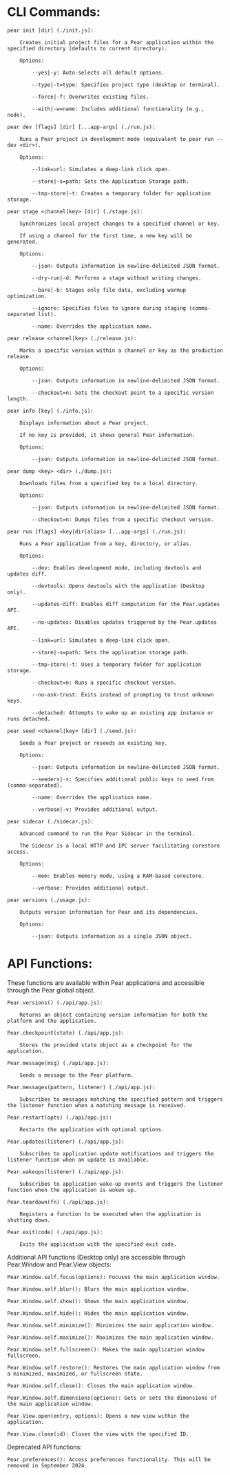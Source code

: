 # CLI Commands:

    pear init [dir] (./init.js):

        Creates initial project files for a Pear application within the specified directory (defaults to current directory).

        Options:

            --yes|-y: Auto-selects all default options.

            --type|-t=type: Specifies project type (desktop or terminal).

            --force|-f: Overwrites existing files.

            --with|-w=name: Includes additional functionality (e.g., node).

    pear dev [flags] [dir] [...app-args] (./run.js):

        Runs a Pear project in development mode (equivalent to pear run --dev <dir>).

        Options:

            --link=url: Simulates a deep-link click open.

            --store|-s=path: Sets the Application Storage path.

            --tmp-store|-t: Creates a temporary folder for application storage.

    pear stage <channel|key> [dir] (./stage.js):

        Synchronizes local project changes to a specified channel or key.

        If using a channel for the first time, a new key will be generated.

        Options:

            --json: Outputs information in newline-delimited JSON format.

            --dry-run|-d: Performs a stage without writing changes.

            --bare|-b: Stages only file data, excluding warmup optimization.

            --ignore: Specifies files to ignore during staging (comma-separated list).

            --name: Overrides the application name.

    pear release <channel|key> (./release.js):

        Marks a specific version within a channel or key as the production release.

        Options:

            --json: Outputs information in newline-delimited JSON format.

            --checkout=n: Sets the checkout point to a specific version length.

    pear info [key] (./info.js):

        Displays information about a Pear project.

        If no key is provided, it shows general Pear information.

        Options:

            --json: Outputs information in newline-delimited JSON format.

    pear dump <key> <dir> (./dump.js):

        Downloads files from a specified key to a local directory.

        Options:

            --json: Outputs information in newline-delimited JSON format.

            --checkout=n: Dumps files from a specific checkout version.

    pear run [flags] <key|dir|alias> [...app-args] (./run.js):

        Runs a Pear application from a key, directory, or alias.

        Options:

            --dev: Enables development mode, including devtools and updates diff.

            --devtools: Opens devtools with the application (Desktop only).

            --updates-diff: Enables diff computation for the Pear.updates API.

            --no-updates: Disables updates triggered by the Pear.updates API.

            --link=url: Simulates a deep-link click open.

            --store|-s=path: Sets the application storage path.

            --tmp-store|-t: Uses a temporary folder for application storage.

            --checkout=n: Runs a specific checkout version.

            --no-ask-trust: Exits instead of prompting to trust unknown keys.

            --detached: Attempts to wake up an existing app instance or runs detached.

    pear seed <channel|key> [dir] (./seed.js):

        Seeds a Pear project or reseeds an existing key.

        Options:

            --json: Outputs information in newline-delimited JSON format.

            --seeders|-s: Specifies additional public keys to seed from (comma-separated).

            --name: Overrides the application name.

            --verbose|-v: Provides additional output.

    pear sidecar (./sidecar.js):

        Advanced command to run the Pear Sidecar in the terminal.

        The Sidecar is a local HTTP and IPC server facilitating corestore access.

        Options:

            --mem: Enables memory mode, using a RAM-based corestore.

            --verbose: Provides additional output.

    pear versions (./usage.js):

        Outputs version information for Pear and its dependencies.

        Options:

            --json: Outputs information as a single JSON object.

# API Functions:

These functions are available within Pear applications and accessible through the Pear global object.

    Pear.versions() (./api/app.js):

        Returns an object containing version information for both the platform and the application.

    Pear.checkpoint(state) (./api/app.js):

        Stores the provided state object as a checkpoint for the application.

    Pear.message(msg) (./api/app.js):

        Sends a message to the Pear platform.

    Pear.messages(pattern, listener) (./api/app.js):

        Subscribes to messages matching the specified pattern and triggers the listener function when a matching message is received.

    Pear.restart(opts) (./api/app.js):

        Restarts the application with optional options.

    Pear.updates(listener) (./api/app.js):

        Subscribes to application update notifications and triggers the listener function when an update is available.

    Pear.wakeups(listener) (./api/app.js):

        Subscribes to application wake-up events and triggers the listener function when the application is woken up.

    Pear.teardown(fn) (./api/app.js):

        Registers a function to be executed when the application is shutting down.

    Pear.exit(code) (./api/app.js):

        Exits the application with the specified exit code.

Additional API functions (Desktop only) are accessible through Pear.Window and Pear.View objects:

    Pear.Window.self.focus(options): Focuses the main application window.

    Pear.Window.self.blur(): Blurs the main application window.

    Pear.Window.self.show(): Shows the main application window.

    Pear.Window.self.hide(): Hides the main application window.

    Pear.Window.self.minimize(): Minimizes the main application window.

    Pear.Window.self.maximize(): Maximizes the main application window.

    Pear.Window.self.fullscreen(): Makes the main application window fullscreen.

    Pear.Window.self.restore(): Restores the main application window from a minimized, maximized, or fullscreen state.

    Pear.Window.self.close(): Closes the main application window.

    Pear.Window.self.dimensions(options): Gets or sets the dimensions of the main application window.

    Pear.View.open(entry, options): Opens a new view within the application.

    Pear.View.close(id): Closes the view with the specified ID.

Deprecated API functions:

    Pear.preferences(): Access preferences functionality. This will be removed in September 2024.